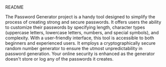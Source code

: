 README

The Password Generator project is a handy tool designed to simplify the process of creating strong and secure passwords. It offers users the ability to customize their passwords by specifying length, character
types (uppercase letters, lowercase letters, numbers, and special symbols), and complexity. With a user-friendly interface, this tool is accessible to both beginners and experienced users. It employs a 
cryptographically secure random number generator to ensure the utmost unpredictability in password generation. Your online security is enhanced as the generator doesn't store or log any of the passwords it 
creates.
